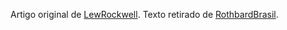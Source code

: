 Artigo original de [LewRockwell](https://www.lewrockwell.com/2014/07/lew-rockwell/what-exactly-is-racism). Texto retirado de [RothbardBrasil](http://rothbardbrasil.com/o-que-exatamente-e-racismo).